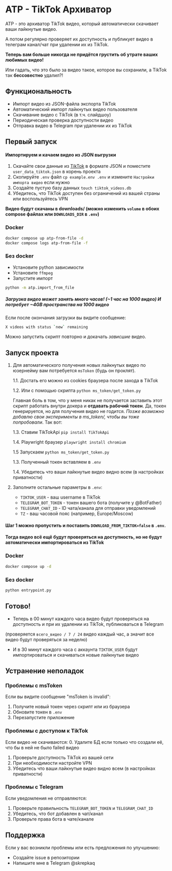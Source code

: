 # ATP - TikTok Архиватор

ATP - это архиватор TikTok видео, который автоматически скачивает ваши лайкнутые видео.

А потом регулярно проверяет их доступность и публикует видео в телеграм канал/чат при удалении их из TikTok.

**Теперь вам больше никогда не придётся грустить об утрате ваших любимых видео!**

Или гадать, что это было за видео такое, которое вы сохранили, а TikTok так **бессовестно** удалил?!

## Функциональность

- Импорт видео из JSON-файла экспорта TikTok
- Автоматический импорт лайкнутых видео пользователя 
- Скачивание видео с TikTok (в т.ч. слайдшоу)
- Периодическая проверка доступности видео
- Отправка видео в Telegram при удалении их из TikTok

## Первый запуск

#### Импортируем и качаем видео из JSON выгрузки

1. Скачайте свои данные из [TikTok](https://support.tiktok.com/ru/account-and-privacy/personalized-ads-and-data/requesting-your-data#1) в формате JSON и поместите `user_data_tiktok.json` в корень проекта
2. Скопируйте `.env` файл `cp example.env .env` и измените `Настройки импорта видео` если нужно
3. Создайте пустую базу данных `touch tiktok_videos.db`
4. Убедитесь, что TikTok доступен без ограничений из вашей страны или воспользуйтесь VPN

**Видео будут скачаны в downloads/ (можно изменить `volume` в обоих compose файлах или `DOWNLOADS_DIR` в `.env`)**

### Docker
```bash
docker compose up atp-from-file -d
docker compose logs atp-from-file -f
```

### Без docker

- Установите python зависимости
- Установите `ffmpeg`
- Запустите импорт
```bash
python -m atp.import_from_file
```

##### Загрузка видео может занять много часов! (~1 час на 1000 видео) И потребует ~4GB пространства на 1000 видео

Если после окончания загрузки вы видите сообщение:
```bash
X videos with status `new` remaining
```
Можно запустить скрипт повторно и докачать _зависшие_ видео.

## Запуск проекта

1. Для автоматического получения новых лайкнутых видео по юзернейму вам потребуется `msToken` (будь он проклят).

   1.1. Достать его можно из cookies браузера после захода в TikTok
   
   1.2. Или с помощью скрипта `python ms_token/get_token.py`

   Главная боль в том, что у меня никак не получается заставить этот скрипт работать внутри докера и **отдавать рабочий токен**. Да, токен генерируется, но для получения видео не годится. _Позже возможно добавлю свои эксперименты в ms_token/, чтобы вы тоже попробовали_. Так вот:

   1.3. Ставим TikTokApi `pip install TikTokApi`
   
   1.4. Playwright браузер `playwright install chromium`

   1.5  Запускаем `python ms_token/get_token.py`

   1.3. Полученный токен вставляем в `.env`

   1.4. Убедитесь что ваши лайкнутые видео видно всем (в настройках приватности)

2. Заполните остальные параметры в `.env`:
   - `TIKTOK_USER` - ваш username в TikTok
   - `TELEGRAM_BOT_TOKEN` - токен вашего бота (получите у @BotFather)
   - `TELEGRAM_CHAT_ID` - ID чата/канала для отправки уведомлений
   - `TZ` - ваш часовой пояс (например, Europe/Moscow)

#### Шаг 1 можно пропустить и поставить `DOWNLOAD_FROM_TIKTOK=false` в `.env`.
#### Тогда видео всё ещё будут проверяться на доступность, но не будут автоматически импортироваться из TikTok

### Docker

```bash
docker compose up -d
```

### Без docker

```bash
python entrypoint.py
```

## Готово!
- Теперь в 00 минут каждого часа видео будут проверяться на доступность и при их удалении из TikTok, публиковаться в Telegram

(проверяется `всего_видео / 7 / 24` видео каждый час, а значит все видео будут проверяться за неделю)

- И в 30 минут каждого часа с аккаунта `TIKTOK_USER` будут импортироваться и скачиваться новые лайкнутые видео


## Устранение неполадок

### Проблемы с msToken
Если вы видите сообщение "msToken is invalid":
1. Получите новый токен через скрипт или из браузера
2. Обновите токен в `.env`
3. Перезапустите приложение

### Проблемы с доступом к TikTok
Если видео не скачиваются:
0. Удалите БД если только что создали её, что бы в ней не было failed видео
1. Проверьте доступность TikTok из вашей сети
2. При необходимости настройте VPN
3. Убедитесь что ваши лайкнутые видео видно всем (в настройках приватности)

### Проблемы с Telegram
Если уведомления не отправляются:
1. Проверьте правильность `TELEGRAM_BOT_TOKEN` и `TELEGRAM_CHAT_ID`
2. Убедитесь, что бот добавлен в чат/канал
3. Проверьте права бота в чате/канале

## Поддержка

Если у вас возникли проблемы или есть предложения по улучшению:
- Создайте issue в репозитории
- Напишите мне в Telegram @skrepkaq
